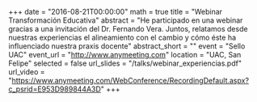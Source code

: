 +++
date = "2016-08-21T00:00:00"
math = true
title = "Webinar Transformación Educativa"
abstract = "He participado en una webinar gracias a una invitación del Dr. Fernando Vera. Juntos, relatamos desde nuestras experiencias el alineamiento con el cambio y cómo éste ha influenciado nuestra praxis docente"
abstract_short = ""
event = "Sello UAC"
event_url = "http://www.anymeeting.com"
location = "UAC, San Felipe"
selected = false
url_slides = "/talks/webinar_experiencias.pdf"
url_video = "https://www.anymeeting.com/WebConference/RecordingDefault.aspx?c_psrid=E953D989844A3D"
+++
